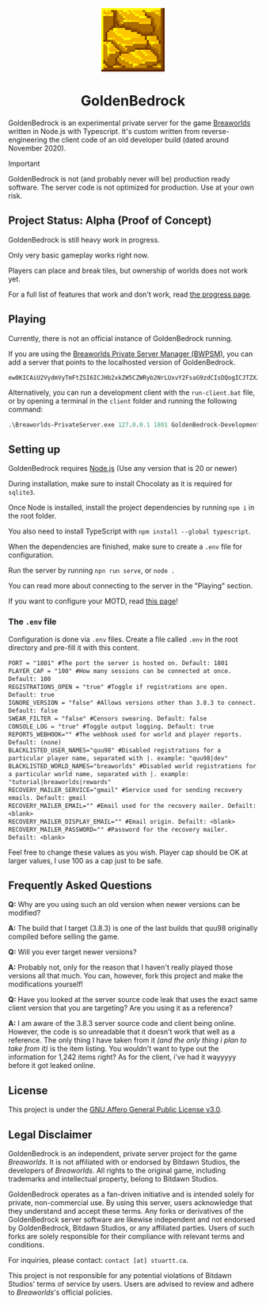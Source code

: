<div align="center">
<!--<img src="./readme/logotext.png">-->
<img src="./readme/logo.png" width="128" height="128">
<h1>GoldenBedrock</h1>
</div>

<!------->

GoldenBedrock is an experimental private server for the game [Breaworlds](https://breaworldsgame.com) written in Node.js with Typescript. It's custom written from reverse-engineering the client code of an old developer build (dated around November 2020).

> [!IMPORTANT]  
> GoldenBedrock is not (and probably never will be) production ready software. The server code is not optimized for production. Use at your own risk.

## Project Status: Alpha (Proof of Concept)

GoldenBedrock is still heavy work in progress. 

Only very basic gameplay works right now.

Players can place and break tiles, but ownership of worlds does not work yet.

For a full list of features that work and don't work, read [the progress page](./PROGRESS.MD).

## Playing

Currently, there is not an official instance of GoldenBedrock running.

If you are using the [Breaworlds Private Server Manager (BWPSM)](https://github.com/RealMCoded/Breaworlds-PrivateServerManager), you can add a server that points to the localhosted version of GoldenBedrock.

```
ew0KICAiU2VydmVyTmFtZSI6ICJHb2xkZW5CZWRyb2NrLUxvY2FsaG9zdCIsDQogICJTZXJ2ZXJJcCI6ICIxMjcuMC4wLjEiLA0KICAiU2VydmVyUG9ydCI6ICIxODAxIiwNCiAgIlNlcnZlckJpbyI6ICJBIGxvY2FsaG9zdGVkIHZlcnNpb24gb2YgR29sZGVuQmVkcm9jaywgZm9yIGRldmVsb3BtZW50IHVzZS4iLA0KICAiU2VydmVyU29jaWFsTGluayI6ICIiLA0KICAiU2VydmVyU29jaWFsTmFtZSI6ICIiDQp9
```

Alternatively, you can run a development client with the `run-client.bat` file, or by opening a terminal in the `client` folder and running the following command:
```ps
.\Breaworlds-PrivateServer.exe 127.0.0.1 1801 GoldenBedrock-Development
```

## Setting up

GoldenBedrock requires [Node.js](https://nodejs.org/en) (Use any version that is 20 or newer)

During installation, make sure to install Chocolaty as it is required for `sqlite3`.

Once Node is installed, install the project dependencies by running `npm i` in the root folder.

You also need to install TypeScript with `npm install --global typescript`.

When the dependencies are finished, make sure to create a `.env` file for configuration.

Run the server by running `npn run serve`, or `node .`

You can read more about connecting to the server in the "Playing" section.

If you want to configure your MOTD, read [this page](./MOTD-GUIDE.md)!

### The `.env` file

Configuration is done via `.env` files. Create a file called `.env` in the root directory and pre-fill it with this content.

```env
PORT = "1801" #The port the server is hosted on. Default: 1801
PLAYER_CAP = "100" #How many sessions can be connected at once. Default: 100
REGISTRATIONS_OPEN = "true" #Toggle if registrations are open. Default: true
IGNORE_VERSION = "false" #Allows versions other than 3.8.3 to connect. Default: false
SWEAR_FILTER = "false" #Censors swearing. Default: false
CONSOLE_LOG = "true" #Toggle output logging. Default: true
REPORTS_WEBHOOK="" #The webhook used for world and player reports. Default: (none)
BLACKLISTED_USER_NAMES="quu98" #Disabled registrations for a particular player name, separated with |. example: "quu98|dev"
BLACKLISTED_WORLD_NAMES="breaworlds" #Disabled world registrations for a particular world name, separated with |. example: "tutorial|breaworlds|rewards"
RECOVERY_MAILER_SERVICE="gmail" #Service used for sending recovery emails. Default: gmail
RECOVERY_MAILER_EMAIL="" #Email used for the recovery mailer. Defailt: <blank>
RECOVERY_MAILER_DISPLAY_EMAIL="" #Email origin. Defailt: <blank>
RECOVERY_MAILER_PASSWORD="" #Password for the recovery mailer. Defailt: <blank>
```

Feel free to change these values as you wish. Player cap should be OK at larger values, I use 100 as a cap just to be safe.

## Frequently Asked Questions

**Q:** Why are you using such an old version when newer versions can be modified?

**A:** The build that I target (3.8.3) is one of the last builds that quu98 originally compiled before selling the game. 

**Q:** Will you ever target newer versions?

**A:** Probably not, only for the reason that I haven't really played those versions all that much. You can, however, fork this project and make the modifications yourself!

**Q:** Have you looked at the server source code leak that uses the exact same client version that you are targeting? Are you using it as a reference? 

**A:** I am aware of the 3.8.3 server source code and client being online. However, the code is so unreadable that it doesn't work that well as a reference. The only thing I have taken from it *(and the only thing i plan to take from it)* is the item listing. You wouldn't want to type out the information for 1,242 items right? As for the client, i've had it wayyyyy before it got leaked online.

## License

This project is under the [GNU Affero General Public License v3.0](https://www.gnu.org/licenses/agpl-3.0.en.html).

## Legal Disclaimer

GoldenBedrock is an independent, private server project for the game *Breaworlds*. It is not affiliated with or endorsed by Bitdawn Studios, the developers of *Breaworlds*. All rights to the original game, including trademarks and intellectual property, belong to Bitdawn Studios.  

GoldenBedrock operates as a fan-driven initiative and is intended solely for private, non-commercial use. By using this server, users acknowledge that they understand and accept these terms. Any forks or derivatives of the GoldenBedrock server software are likewise independent and not endorsed by GoldenBedrock, Bitdawn Studios, or any affiliated parties. Users of such forks are solely responsible for their compliance with relevant terms and conditions.  

For inquiries, please contact: `contact [at] stuartt.ca`.  

This project is not responsible for any potential violations of Bitdawn Studios' terms of service by users. Users are advised to review and adhere to *Breaworlds*'s official policies.  